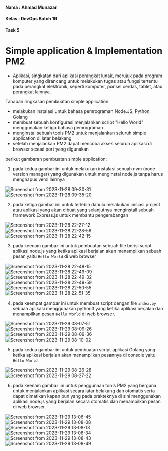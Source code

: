 #### Nama : Ahmad Munazar
#### Kelas : DevOps Batch 19
#### Task 5

# Simple application & Implementation PM2


+ Aplikasi, singkatan dari aplikasi perangkat lunak, merujuk pada program komputer yang dirancang untuk melakukan tugas atau fungsi tertentu pada perangkat elektronik, seperti komputer, ponsel cerdas, tablet, atau perangkat lainnya.

Tahapan ringkasan pembuatan simple application:
+ melakukan instalasi untuk bahasa pemrograman Node.JS, Python, Golang
+ membuat sebuah konfigurasi menjalankan script "Hello World" menggunakan ketiga bahasa pemrograman
+ menginstal sebuah tools PM2 untuk menjalankan seluruh simple application di latar belakang
+ setelah menjalankan PM2 dapat mencoba akses seluruh aplikasi di browser sesuai port yang digunakan

berikut gambaran pembuatan simple application:

1. pada kedua gambar ini untuk melakukan instalasi sebuah nvm (node version manager) yang digunakan untuk menginstal node.js tanpa harus menghapus versi lainnya

![Screenshot from 2023-11-28 09-30-31](https://github.com/Muna-020/DEVOPS-BATCH-19/assets/74352384/6a195263-96bc-4272-a62d-e5fa3a48e763)
![Screenshot from 2023-11-28 09-35-20](https://github.com/Muna-020/DEVOPS-BATCH-19/assets/74352384/2d6ec3ba-3205-4905-b85f-d6cff0399b1b)

2. pada ketiga gambar ini untuk terlebih dahulu melakukan inisiasi project atau aplikasi yang akan dibuat yang selanjutnya menginstall sebuah framework Express.js untuk membantu pengembangan

![Screenshot from 2023-11-28 22-27-12](https://github.com/Muna-020/DEVOPS-BATCH-19/assets/74352384/4c38dea9-53f2-4899-8376-cd7308dbe9d3)
![Screenshot from 2023-11-28 22-28-56](https://github.com/Muna-020/DEVOPS-BATCH-19/assets/74352384/3050e30e-e4e4-4d6b-9a01-706c264fa828)
![Screenshot from 2023-11-28 22-42-15](https://github.com/Muna-020/DEVOPS-BATCH-19/assets/74352384/65d74407-22e4-4a21-b206-a82afb0eb67d)

3. pada keenam gambar ini untuk pembuatan sebuah file berisi script aplikasi node.js yang  ketika aplikasi berjalan akan menampilkan sebuah pesan yaitu `Hello World` di web browser

![Screenshot from 2023-11-28 22-48-15](https://github.com/Muna-020/DEVOPS-BATCH-19/assets/74352384/fb044dec-1aa3-4db5-b5b3-5547c3aadc78)
![Screenshot from 2023-11-28 22-49-09](https://github.com/Muna-020/DEVOPS-BATCH-19/assets/74352384/82b2342e-c0ef-4fe4-995c-9e1c6e9b4cd2)
![Screenshot from 2023-11-28 22-49-32](https://github.com/Muna-020/DEVOPS-BATCH-19/assets/74352384/406091ca-15bf-4e10-8771-cdba5df4054d)
![Screenshot from 2023-11-28 22-49-59](https://github.com/Muna-020/DEVOPS-BATCH-19/assets/74352384/923a1701-c3fb-4c5f-9b73-6b85225dbfa9)
![Screenshot from 2023-11-28 22-50-55](https://github.com/Muna-020/DEVOPS-BATCH-19/assets/74352384/9f4defca-0b7a-49b6-960b-e22acf6318e9)
![Screenshot from 2023-11-28 22-51-35](https://github.com/Muna-020/DEVOPS-BATCH-19/assets/74352384/650ac1a3-5679-485c-913e-b4b67fc040db)

4. pada keempat gambar ini untuk membuat script dengan file `index.py` sebuah aplikasi menggunakan python3 yang ketika aplikasi berjalan dan menampilkan pesan `Hello World` di web browser.

![Screenshot from 2023-11-29 08-07-51](https://github.com/Muna-020/DEVOPS-BATCH-19/assets/74352384/f0b6cc89-7ac9-4618-b72a-0b0c9b1e8491)
![Screenshot from 2023-11-29 08-09-26](https://github.com/Muna-020/DEVOPS-BATCH-19/assets/74352384/c19fb6d1-1956-48ce-9537-b97277b9884c)
![Screenshot from 2023-11-29 08-09-36](https://github.com/Muna-020/DEVOPS-BATCH-19/assets/74352384/175cf603-a030-41e1-a724-f7eaa5cc1399)
![Screenshot from 2023-11-29 08-10-02](https://github.com/Muna-020/DEVOPS-BATCH-19/assets/74352384/7d7665d4-1bfe-45fd-ac4c-21d7624b20ec)

5. pada kedua gambar ini untuk pembuatan script aplikasi Golang yang ketika aplikasi berjalan akan menampilkan pesannya di console yaitu `Hello World`

![Screenshot from 2023-11-29 08-26-28](https://github.com/Muna-020/DEVOPS-BATCH-19/assets/74352384/44eea4db-a792-4bd1-a21d-9c945a2e3ebe)
![Screenshot from 2023-11-29 08-27-22](https://github.com/Muna-020/DEVOPS-BATCH-19/assets/74352384/fd487f70-6346-4948-861c-2ae1f49eb4ae)

6. pada keenam gambar ini untuk penggunaan tools PM2 yang berguna untuk menjalankan aplikasi secara latar belakang dan otomatis serta dapat dimatikan kapan pun yang pada prakteknya di sini menggunakan aplikasi node.js yang berjalan secara otomatis dan menampilkan pesan di web browser.

![Screenshot from 2023-11-29 13-06-45](https://github.com/Muna-020/DEVOPS-BATCH-19/assets/74352384/5b6b32bf-5d39-4813-aea8-0cbeb1969aea)
![Screenshot from 2023-11-29 13-08-08](https://github.com/Muna-020/DEVOPS-BATCH-19/assets/74352384/a6de0845-b5d4-4974-a7d3-d6962d144fe5)
![Screenshot from 2023-11-29 13-08-13](https://github.com/Muna-020/DEVOPS-BATCH-19/assets/74352384/c5981986-f976-4aaf-8231-011e26d9da44)
![Screenshot from 2023-11-29 13-08-34](https://github.com/Muna-020/DEVOPS-BATCH-19/assets/74352384/6ddeadb9-2413-4420-a147-3ece4937c75f)
![Screenshot from 2023-11-29 13-08-43](https://github.com/Muna-020/DEVOPS-BATCH-19/assets/74352384/d8e7438b-b46d-4eae-92ad-a1042aa1219b)
![Screenshot from 2023-11-29 13-08-49](https://github.com/Muna-020/DEVOPS-BATCH-19/assets/74352384/5f660248-0531-4773-a680-2ed99e8d0ede)

